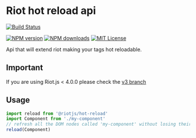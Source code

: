# Riot hot reload api

[![Build Status][travis-image]][travis-url]
<!-- [![Issue Count][codeclimate-image]][codeclimate-url] -->
[![NPM version][npm-version-image]][npm-url]
[![NPM downloads][npm-downloads-image]][npm-url]
[![MIT License][license-image]][license-url]

Api that will extend riot making your tags hot reloadable.

## Important

If you are using Riot.js < 4.0.0 please check the [v3 branch](https://github.com/riot/hot-reload/tree/v3)

## Usage

```js
import reload from '@riotjs/hot-reload'
import Component from './my-component'
// refresh all the DOM nodes called 'my-component' without losing their state
reload(Component)
```



[travis-image]:  https://img.shields.io/travis/riot/hot-reload.svg?style=flat-square
[travis-url]:    https://travis-ci.org/riot/hot-reload
[license-image]: https://img.shields.io/badge/license-MIT-000000.svg?style=flat-square
[license-url]:   LICENSE.txt
[npm-version-image]:   https://img.shields.io/npm/v/@riotjs/hot-reload.svg?style=flat-square
[npm-downloads-image]: https://img.shields.io/npm/dm/@riotjs/hot-reload.svg?style=flat-square
[npm-url]:             https://npmjs.org/package/@riotjs/hot-reload
[codeclimate-image]: https://codeclimate.com/github/riot/hot-reload/badges/issue_count.svg
[codeclimate-url]:   https://codeclimate.com/github/riot/hot-reload
